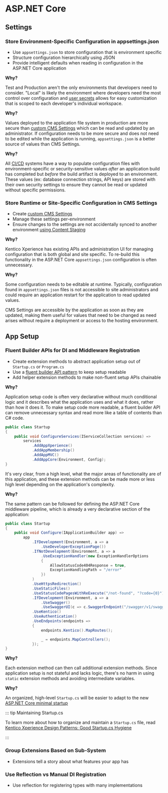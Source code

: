 # ASP.NET Core

## Settings

### <ConsiderIcon /> Store Environment-Specific Configuration in appsettings.json

- Use `appsettings.json` to store configuration that is environment specific
- Structure configuration hierarchically using JSON
- Provide intelligent defaults when reading in configuration in the ASP.NET Core application

**Why?**

Test and Production aren't the only environments that developers need to consider. "Local"
is likely the environment where developers need the most control over configuration and
[user secrets](https://docs.microsoft.com/en-us/aspnet/core/security/app-secrets?view=aspnetcore-6.0&tabs=windows) allows for easy customization that is scoped to each developer's individual workspace.

**Why?**

Values deployed to the application file system in production are more secure than [custom CMS Settings](https://docs.xperience.io/custom-development/creating-custom-modules/adding-custom-website-settings)
which can be read and updated by an administrator. If configuration needs to be more secure and does not
need to be edited while the application is running, `appsettings.json` is a better source of values
than CMS Settings.

**Why?**

All [CI/CD](https://youtu.be/scEDHsr3APg) systems have a way to populate configuration files with
environment-specific or security-sensitive values _after_ an application build has completed but _before_ the
build artifact is deployed to an environment. These values (ex: database connection strings, API keys) are
stored with their own security settings to ensure they cannot be read or updated without specific permissions.

### <ConsiderIcon /> Store Runtime or Site-Specific Configuration in CMS Settings

- Create [custom CMS Settings](https://docs.xperience.io/custom-development/creating-custom-modules/adding-custom-website-settings)
- Manage these settings per-environment
- Ensure changes to the settings are not accidentally synced to another environment [using Content Staging](https://docs.xperience.io/deploying-websites/content-staging)

**Why?**

Kentico Xperience has existing APIs and administration UI for managing configuration that is both global
and site specific. To re-build this functionality in the ASP.NET Core `appsettings.json` configuration is
often unnecessary.

**Why?**

Some configuration needs to be editable at runtime. Typically, configuration found in `appsettings.json` files
is not accessible to site administrators and could require an application restart for the application to read
updated values.

CMS Settings are accessible by the application as soon as they are updated, making them useful for values
that need to be changed as need arises without require a deployment or access to the hosting environment.

## App Setup

### <EssentialIcon /> Fluent Builder APIs for DI and Middleware Registration

- Create extension methods to abstract application setup out of `Startup.cs` or `Program.cs`
- Use a [fluent builder API pattern](https://medium.com/@martinstm/fluent-builder-pattern-c-4ac39fafcb0b) to keep setup readable
- Add helper extension methods to make non-fluent setup APIs chainable

**Why?**

Application setup code is often very declarative without much conditional logic and it describes what the application
uses and what it does, rather than how it does it. To make setup code more readable, a fluent builder API can remove
unnecessary syntax and read more like a table of contents than C# code.

```csharp
public class Startup
{
    public void ConfigureServices(IServiceCollection services) =>
        services
            .AddAppXperience()
            .AddAppMembership()
            .AddAppMVC()
            .AddAppCore(Environment, Config);
}
```

It's very clear, from a high level, what the major areas of functionality are of this application,
and these extension methods can be made more or less high level depending on the application's complexity.

**Why?**

The same pattern can be followed for defining the ASP.NET Core middleware pipeline, which is already
a very declarative section of the application:

```csharp
public class Startup
{
    public void Configure(IApplicationBuilder app) =>
        app
            .IfDevelopment(Environment, a => a
                .UseDeveloperExceptionPage())
            .IfNotDevelopment(Environment, a => a
                .UseExceptionHandler(new ExceptionHandlerOptions
                {
                    AllowStatusCode404Response = true,
                    ExceptionHandlingPath = "/error"
                })
            )
            .UseHttpsRedirection()
            .UseStaticFiles()
            .UseStatusCodePagesWithReExecute("/not-found", "?code={0}")
            .IfDevelopment(Environment, a => a
                .UseSwagger()
                .UseSwaggerUI(c => c.SwaggerEndpoint("/swagger/v1/swagger.json", "v1")))
            .UseKentico()
            .UseAuthentication()
            .UseEndpoints(endpoints =>
            {
                endpoints.Kentico().MapRoutes();

                _ = endpoints.MapControllers();
            });
}
```

**Why?**

Each extension method can then call additional extension methods. Since application setup is not stateful and
lacks logic, there's no harm in using `static` extension methods and avoiding intermediate variables.

**Why?**

An organized, high-level `Startup.cs` will be easier to adapt to the new [ASP.NET Core minimal startup](https://docs.microsoft.com/en-us/aspnet/core/fundamentals/startup?view=aspnetcore-6.0)

::: tip Maintaining Startup.cs

To learn more about how to organize and maintain a `Startup.cs` file, read [Kentico Xperience Design Patterns: Good Startup.cs Hygiene](https://dev.to/seangwright/kentico-xperience-design-patterns-good-startup-cs-hygiene-3klm)

:::

### <ConsiderIcon /> Group Extensions Based on Sub-System

- Extensions tell a story about what features your app has

### <EssentialIcon /> Use Reflection vs Manual DI Registration

- Use reflection for registering types with many implementations
